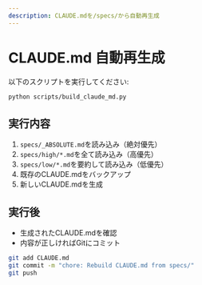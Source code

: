 ```yaml
---
description: CLAUDE.mdを/specs/から自動再生成
---
```


# CLAUDE.md 自動再生成

以下のスクリプトを実行してください:

```bash
python scripts/build_claude_md.py
```

## 実行内容

1. `specs/_ABSOLUTE.md`を読み込み（絶対優先）
2. `specs/high/*.md`を全て読み込み（高優先）
3. `specs/low/*.md`を要約して読み込み（低優先）
4. 既存のCLAUDE.mdをバックアップ
5. 新しいCLAUDE.mdを生成

## 実行後

- 生成されたCLAUDE.mdを確認
- 内容が正しければGitにコミット

```bash
git add CLAUDE.md
git commit -m "chore: Rebuild CLAUDE.md from specs/"
git push
```

